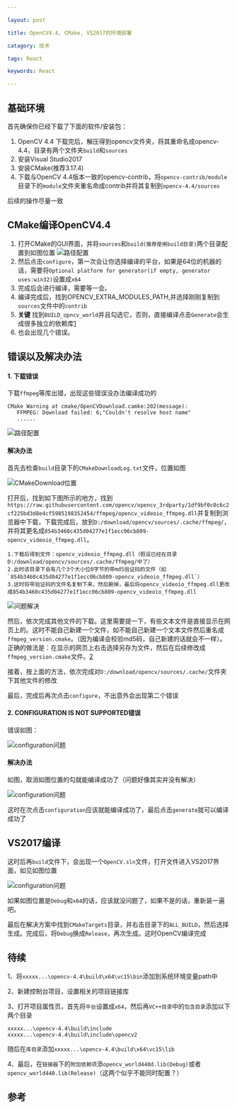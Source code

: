 ```yaml
---

layout: post

title: OpenCV4.4, CMake, VS2017的环境部署

catagory: 技术

tags: React

keywords: React

---
```


## 基础环境

首先确保你已经下载了下面的软件/安装包：

1. OpenCV 4.4 下载完后，解压得到opencv文件夹，将其重命名成opencv-4.4，目录有两个文件夹`build`和`sources`
2. 安装Visual Studio2017
3. 安装CMake(推荐3.17.4)
4. 下载与OpenCV 4.4版本一致的opencv-contrib，将`opencv-contrib/module`目录下的`module`文件夹重名命成contrib并将其复制到`opencv-4.4/sources`

后续的操作尽量一致

## CMake编译OpenCV4.4

1. 打开CMake的GUI界面，并将`sources`和`build(推荐使用build目录)`两个目录配置到如图位置
   ![路径配置](https://winterwindwang.github.io/assets/img/2020-08-31-CMake_build_opencv.png)
2. 然后点击`configure`，第一次会让你选择编译的平台，如果是64位的机器的话，需要将`Optional platform for generator(if empty, generator uses:win32)`设置成`x64`
3. 完成后会进行编译，需要等一会。
4. 编译完成后，找到OPENCV_EXTRA_MODULES_PATH,并选择刚刚复制到`sources`文件中的`contrib`
5. **关键** 找到`BUILD_opncv_world`并且勾选它，否则，直接编译点击`Generate`会生成很多独立的依赖库[1][1]
6. 也会出现几个错误。

## 错误以及解决办法

#### 1. 下载错误

下载`ffmpeg`等库出错，出现这些错误没办法编译成功的

```
CMake Warning at cmake/OpenCVDownload.camke:202(message):
   FFMPEG: Download failed: 6;"Couldn't resolve host name"
   ......
```

![路径配置](https://winterwindwang.github.io/assets/img/2020-08-31-cannotdownload_ffmpeg.png)

#### 解决办法

首先去检查`build`目录下的`CMakeDownloadLog.txt`文件，位置如图

![CMakeDownload位置](https://winterwindwang.github.io/assets/img/2020-08-31-CMakeDownloadLogLocation.png)

打开后，找到如下图所示的地方，找到`https://raw.githubusercontent.com/opencv/opencv_3rdparty/1df9bf0c0c6c2cf225bd3d8e4cf5985198352454/ffmpeg/opencv_videoio_ffmpeg.dll`并复制到浏览器中下载，下载完成后，放到`D:/download/opencv/sources/.cache/ffmpeg/`，并将其更名成`854b3460c435d04277e1f1ecc06cb809-opencv_videoio_ffmpeg.dll`。

```
1.下载后得到文件：opencv_videoio_ffmpeg.dll（假设已经在目录D:/download/opencv/sources/.cache/ffmpeg/中了）
2.此时该目录下会有几个3个大小位0字节的带md5验证码的文件（如`854b3460c435d04277e1f1ecc06cb809-opencv_videoio_ffmpeg.dll`）
3.这时将带验证码的文件名复制下来，然后删掉，最后将opencv_videoio_ffmpeg.dll更改成854b3460c435d04277e1f1ecc06cb809-opencv_videoio_ffmpeg.dll
```



![问题解决](https://winterwindwang.github.io/assets/img/2020-08-31-solvemethod.png)

然后，依次完成其他文件的下载。这里需要提一下，有些文本文件是直接显示在网页上的。这时不能自己新建一个文件，如不能自己新建一个文本文件然后重名成`ffmpeg_version.cmake`。（因为编译会校验md5码，自己新建的话就会不一样）。正确的做法是：在显示的网页上右击选择另存为文件，然后在后续修改成`ffmpeg_version.cmake`文件。[2][2]

接着，按上面的方法，依次完成对`D:/download/opencv/sources/.cache/`文件夹下其他文件的修改

最后，完成后再次点击`configure`，不出意外会出现第二个错误

#### 2. CONFIGURATION IS NOT SUPPORTED错误

错误如图：

![configuration问题](https://winterwindwang.github.io/assets/img/2020-08-31-solvemethod.png)

#### 解决办法

如图，取消如图位置的勾就能编译成功了（问题好像其实并没有解决）

![configuration问题](https://winterwindwang.github.io/assets/img/2020-08-31-configuration_error_solve.png)

这时在次点击`configuration`应该就能编译成功了，最后点击`generate`就可以编译成功了

## VS2017编译

这时后再`build`文件下，会出现一个`OpenCV.sln`文件，打开文件进入VS2017界面，如见如图位置

![configuration问题](https://winterwindwang.github.io/assets/img/2020-08-31-vs2017opencv.png)

如果如图位置是`Debug`和`x64`的话，应该就没问题了，如果不是的话，重新装一遍吧。

最后在解决方案中找到`CMakeTargets`目录，并右击目录下的`ALL_BUILD`，然后选择生成。完成后，将`Debug`换成`Release`，再次生成。这时OpenCV编译完成



## 待续

1、将`xxxxx...\opencv-4.4\build\x64\vc15\bin`添加到系统环境变量path中

2、新建控制台项目，设置相关的项目链接库

3、打开项目属性页，首先将`平台`设置成`x64`，然后再`VC++目录`中的`包含目录`添加以下两个目录

```
xxxxx...\opencv-4.4\build\include
xxxxx...\opencv-4.4\build\include\opencv2
```

随后在`库目录`添加`xxxxx...\opencv-4.4\build\x64\vc15\lib`

4、最后，在`链接器`下的`附加依赖项`添`opencv_world440d.lib(Debug)`或者`opencv_world440.lib(Release)`（这两个似乎不能同时配置？）

## 参考

[1]:https://blog.csdn.net/Chris_zhangrx/article/details/79090463
[2]:https://www.cnblogs.com/huluwa508/p/10142718.html